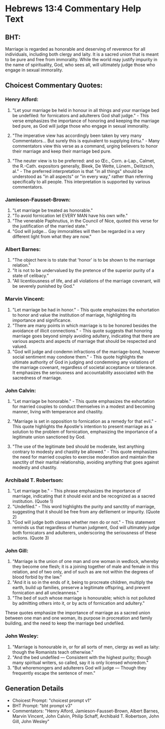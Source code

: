 # Hebrews 13:4 Commentary Help Text

## BHT:
Marriage is regarded as honorable and deserving of reverence for all individuals, including both clergy and laity. It is a sacred union that is meant to be pure and free from immorality. While the world may justify impurity in the name of spirituality, God, who sees all, will ultimately judge those who engage in sexual immorality.

## Choicest Commentary Quotes:
### Henry Alford:
1. "Let your marriage be held in honour in all things and your marriage bed be undefiled: for fornicators and adulterers God shall judge." - This verse emphasizes the importance of honoring and keeping the marriage bed pure, as God will judge those who engage in sexual immorality.

2. "The imperative view has accordingly been taken by very many Commentators... But surely this is equivalent to supplying ἔστω." - Many commentators view this verse as a command, urging believers to honor their marriage and keep their marriage bed pure.

3. "The neuter view is to be preferred: and so Œc., Corn. a-Lap., Calmet, the R.-Cath. expositors generally, Bleek, De Wette, Lünem., Delitzsch, al." - The preferred interpretation is that "in all things" should be understood as "in all aspects" or "in every way," rather than referring specifically to all people. This interpretation is supported by various commentators.

### Jamieson-Fausset-Brown:
1. "Let marriage be treated as honorable."
2. "To avoid fornication let EVERY MAN have his own wife."
3. "The venerable Paphnutius, in the Council of Nice, quoted this verse for the justification of the married state."
4. "God will judge... Gay immoralities will then be regarded in a very different light from what they are now."

### Albert Barnes:
1. "The object here is to state that 'honor' is to be shown to the marriage relation."
2. "It is not to be undervalued by the pretence of the superior purity of a state of celibacy."
3. "All licentiousness of life, and all violations of the marriage covenant, will be severely punished by God."

### Marvin Vincent:
1. "Let marriage be had in honor." - This quote emphasizes the exhortation to honor and value the institution of marriage, highlighting its importance and significance.
2. "There are many points in which marriage is to be honored besides the avoidance of illicit connections." - This quote suggests that honoring marriage goes beyond simply avoiding adultery, indicating that there are various aspects and aspects of marriage that should be respected and valued.
3. "God will judge and condemn infractions of the marriage-bond, however social sentiment may condone them." - This quote highlights the ultimate authority of God in judging and condemning any violations of the marriage covenant, regardless of societal acceptance or tolerance. It emphasizes the seriousness and accountability associated with the sacredness of marriage.

### John Calvin:
1. "Let marriage be honorable." - This quote emphasizes the exhortation for married couples to conduct themselves in a modest and becoming manner, living with temperance and chastity.

2. "Marriage is set in opposition to fornication as a remedy for that evil." - This quote highlights the Apostle's intention to present marriage as a solution to the problem of fornication, emphasizing the importance of a legitimate union sanctioned by God.

3. "The use of the legitimate bed should be moderate, lest anything contrary to modesty and chastity be allowed." - This quote emphasizes the need for married couples to exercise moderation and maintain the sanctity of their marital relationship, avoiding anything that goes against modesty and chastity.

### Archibald T. Robertson:
1. "Let marriage be." - This phrase emphasizes the importance of marriage, indicating that it should exist and be recognized as a sacred institution. (Quote 1)
2. "Undefiled." - This word highlights the purity and sanctity of marriage, suggesting that it should be free from any defilement or impurity. (Quote 2)
3. "God will judge both classes whether men do or not." - This statement reminds us that regardless of human judgment, God will ultimately judge both fornicators and adulterers, underscoring the seriousness of these actions. (Quote 3)

### John Gill:
1. "Marriage is the union of one man and one woman in wedlock, whereby they become one flesh; it is a joining together of male and female in this relation, and of two only, and of such as are not within the degrees of blood forbid by the law." 
2. "And it is so in the ends of it, being to procreate children, multiply the earth, build up families, preserve a legitimate offspring, and prevent fornication and all uncleanness."
3. "The bed of such whose marriage is honourable; which is not polluted by admitting others into it, or by acts of fornication and adultery."

These quotes emphasize the importance of marriage as a sacred union between one man and one woman, its purpose in procreation and family building, and the need to keep the marriage bed undefiled.

### John Wesley:
1. "Marriage is honourable in, or for all sorts of men, clergy as well as laity: though the Romanists teach otherwise."
2. "And the bed undefiled — Consistent with the highest purity; though many spiritual writers, so called, say it is only licensed whoredom."
3. "But whoremongers and adulterers God will judge — Though they frequently escape the sentence of men."


## Generation Details
- Choicest Prompt: "choicest prompt v1"
- BHT Prompt: "bht prompt v3"
- Commentators: "Henry Alford, Jamieson-Fausset-Brown, Albert Barnes, Marvin Vincent, John Calvin, Philip Schaff, Archibald T. Robertson, John Gill, John Wesley"
